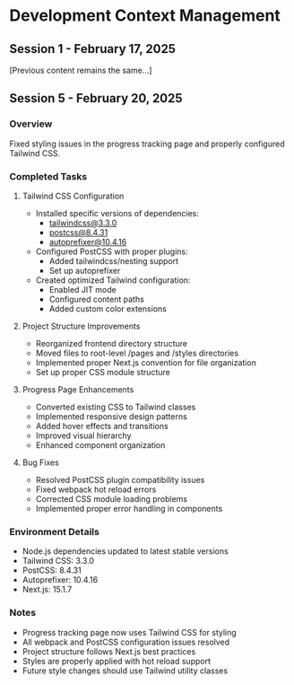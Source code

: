 # Development Context Management

## Session 1 - February 17, 2025

[Previous content remains the same...]

## Session 5 - February 20, 2025

### Overview
Fixed styling issues in the progress tracking page and properly configured Tailwind CSS.

### Completed Tasks
1. Tailwind CSS Configuration
   - Installed specific versions of dependencies:
     - tailwindcss@3.3.0
     - postcss@8.4.31
     - autoprefixer@10.4.16
   - Configured PostCSS with proper plugins:
     - Added tailwindcss/nesting support
     - Set up autoprefixer
   - Created optimized Tailwind configuration:
     - Enabled JIT mode
     - Configured content paths
     - Added custom color extensions

2. Project Structure Improvements
   - Reorganized frontend directory structure
   - Moved files to root-level /pages and /styles directories
   - Implemented proper Next.js convention for file organization
   - Set up proper CSS module structure

3. Progress Page Enhancements
   - Converted existing CSS to Tailwind classes
   - Implemented responsive design patterns
   - Added hover effects and transitions
   - Improved visual hierarchy
   - Enhanced component organization

4. Bug Fixes
   - Resolved PostCSS plugin compatibility issues
   - Fixed webpack hot reload errors
   - Corrected CSS module loading problems
   - Implemented proper error handling in components

### Environment Details
- Node.js dependencies updated to latest stable versions
- Tailwind CSS: 3.3.0
- PostCSS: 8.4.31
- Autoprefixer: 10.4.16
- Next.js: 15.1.7

### Notes
- Progress tracking page now uses Tailwind CSS for styling
- All webpack and PostCSS configuration issues resolved
- Project structure follows Next.js best practices
- Styles are properly applied with hot reload support
- Future style changes should use Tailwind utility classes
